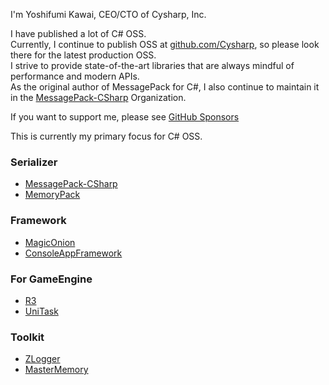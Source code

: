 I'm Yoshifumi Kawai, CEO/CTO of Cysharp, Inc.

I have published a lot of C# OSS.  
Currently, I continue to publish OSS at [github.com/Cysharp](https://github.com/Cysharp), so please look there for the latest production OSS.  
I strive to provide state-of-the-art libraries that are always mindful of performance and modern APIs.  
As the original author of MessagePack for C#, I also continue to maintain it in the [MessagePack-CSharp](https://github.com/MessagePack-CSharp/MessagePack-CSharp) Organization.

If you want to support me, please see [GitHub Sponsors](https://github.com/sponsors/neuecc)

This is currently my primary focus for C# OSS.

### Serializer
* [MessagePack-CSharp](https://github.com/MessagePack-CSharp/MessagePack-CSharp)
* [MemoryPack](https://github.com/Cysharp/MemoryPack)

### Framework
* [MagicOnion](https://github.com/Cysharp/MagicOnion)
* [ConsoleAppFramework](https://github.com/Cysharp/ConsoleAppFramework)

### For GameEngine
* [R3](https://github.com/Cysharp/R3)
* [UniTask](https://github.com/Cysharp/UniTask)

### Toolkit
* [ZLogger](https://github.com/Cysharp/ZLogger)
* [MasterMemory](https://github.com/Cysharp/MasterMemory)
